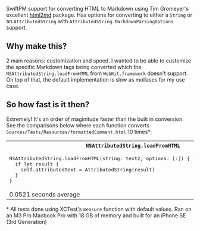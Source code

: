 SwiftPM support for converting HTML to Markdown using Tim Gromeyer's excellent [html2md](https://github.com/tim-gromeyer/html2md) package. Has options for converting to either a `String` or an `AttributedString` with `AttributedString.MarkdownParsingOptions` support.

## Why make this?
2 main reasons: customization and speed. I wanted to be able to customize the specific Markdown tags being converted which the `NSAttributedString.loadFromHTML` from `WebKit.framework` doesn't support. On top of that, the default implementation is slow as mollases for my use case.

## So how fast is it then? 
Extremely! It's an order of maginitude faster than the built in conversion. See the comparisons below where each function converts `Sources/Tests/Resources/formattedComment.html` 10 times\*:

<table>
  <tr>
    <th>
      <code>NSAttributedString.loadFromHTML</code>
    </th>
    <th>
      <code>html2md.Converter</code>
    </th>
  </tr>
  <tr>
    <td>
      <pre lang="swift">
NSAttributedString.loadFromHTML(string: text2, options: [:]) { [self] result, _, _ in
  if let result {
    self.attributedText = AttributedString(result)
  }
}      
</pre>
    </td>
    <td>
      <pre lang=swift>
html2md.Converter(&stdStr, withUnsafeMutablePointer(to: &options) { _ in
  nil // Optional C++ value but pointer declaration is required in Swift
}).convert()      
      </pre>
    </td>
  </tr>
  <tr>
    <td>
      0.0521 seconds average
    </td>
    <td>
      0.0086 seconds average
    </td>
  </tr>
</table>

\* All tests done using XCTest's `measure` function with default values. Ran on an M3 Pro Macbook Pro with 18 GB of memory and built for an iPhone SE (3rd Generation)
